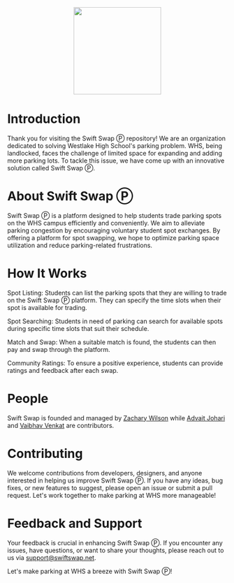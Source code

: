 <div align="center">
    <img src="https://lh3.googleusercontent.com/pw/AIL4fc_8oTggrpwnfuxcYCVmUOEGlJBOmOUkYE4OwQFJ64mhs4XXaro5_ihBw6Rq6sxu5YpB7n5h3PQsv8oAQ_RyUywOHuTIy36bDAWUGcVq43A-FPSgXaiDx01ENT0YRKcVaYocHeaaNtCI1-y5H11gEcw=w480-h480-s-no?authuser=0" width=200 height=200>
</div>

# Introduction

Thank you for visiting the Swift Swap Ⓟ repository! We are an organization dedicated to solving Westlake High School's parking problem. WHS, being landlocked, faces the challenge of limited space for expanding and adding more parking lots. To tackle this issue, we have come up with an innovative solution called Swift Swap Ⓟ.

# About Swift Swap Ⓟ

Swift Swap Ⓟ is a platform designed to help students trade parking spots on the WHS campus efficiently and conveniently. We aim to alleviate parking congestion by encouraging voluntary student spot exchanges. By offering a platform for spot swapping, we hope to optimize parking space utilization and reduce parking-related frustrations.

# How It Works

Spot Listing: Students can list the parking spots that they are willing to trade on the Swift Swap Ⓟ platform. They can specify the time slots when their spot is available for trading.

Spot Searching: Students in need of parking can search for available spots during specific time slots that suit their schedule.

Match and Swap: When a suitable match is found, the students can then pay and swap through the platform.

Community Ratings: To ensure a positive experience, students can provide ratings and feedback after each swap.

# People

Swift Swap is founded and managed by [Zachary Wilson](https://github.com/zw96042) while [Advait Johari](https://github.com/aadijo) and [Vaibhav Venkat](https://github.com/vibovenkat123) are contributors.

# Contributing

We welcome contributions from developers, designers, and anyone interested in helping us improve Swift Swap Ⓟ. If you have any ideas, bug fixes, or new features to suggest, please open an issue or submit a pull request. Let's work together to make parking at WHS more manageable!

# Feedback and Support

Your feedback is crucial in enhancing Swift Swap Ⓟ. If you encounter any issues, have questions, or want to share your thoughts, please reach out to us via support@swiftswap.net.

Let's make parking at WHS a breeze with Swift Swap Ⓟ!
